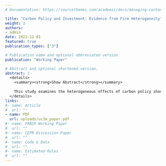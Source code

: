 ```yaml
---
# Documentation: https://sourcethemes.com/academic/docs/managing-content/

title: "Carbon Policy and Investment: Evidence from Firm Heterogeneity"
weight: 3
authors: 
- admin
date: 2022-12-01
featured: true
publication_types: ["3"]

# Publication name and optional abbreviated version.
publication: "Working Paper"

# Abstract and optional shortened version.
abstract: |
  <details>
    <summary><strong>Show Abstract</strong></summary>
    
    This study examines the heterogeneous effects of carbon policy shocks on firm investment using approximately 2.7 million firm-year observations for non-financial corporations in Germany, France, Italy, and Spain from 2000 to 2018, sourced from the ORBIS database. To identify exogenous policy changes, we used the high-frequency carbon policy shocks developed by Känzig (2021). We then estimate the dynamic effects of these shocks using panel local projections (Jordá (2005); Cloyne et al. (2018)). Our findings reveal that investments adjust both contemporaneously and heterogeneously. Notably, younger, smaller, and more highly leveraged firms show the most significant reduction in investment, both in terms of impact and over the following two years. In contrast, the average responses are similar across broad sectors, a finding consistent with inter-sectoral input-output linkages that diffuse carbon-induced cost changes throughout the production network. However, within the manufacturing sector, non-durable goods industries respond more strongly than durable goods industries. These results map the short-run distribution of adjustment costs from carbon pricing, and can guide the design of complementary policies for vulnerable firms.
  </details>
links:
#- name: Article
#  url: ""
- name: PDF
  url: uploads/uc3m_paper.pdf
#- name: FRBSF Working Paper
#  url: ""
#- name: CEPR Discussion Paper
#  url: ""
#- name: Code & Data
#  url: ""
#- name: Estimated Rules
#  url: ""
---
```


